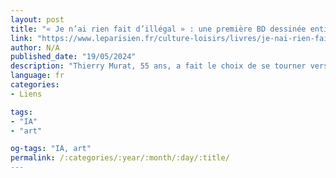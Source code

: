 ```yaml
---
layout: post
title: "« Je n’ai rien fait d’illégal » : une première BD dessinée entièrement par intelligence artificielle autoéditée"
link: "https://www.leparisien.fr/culture-loisirs/livres/je-nai-rien-fait-dillegal-une-premiere-bd-dessinee-entierement-par-intelligence-artificielle-autoeditee-03-10-2023-EJR7YQTAXNCKXPVDFQBVJJHVLE.php"
author: N/A
published_date: "19/05/2024"
description: "Thierry Murat, 55 ans, a fait le choix de se tourner vers un logiciel capable de générer des illustrations sur commande afin d’illustrer son dernier titre. Il l’a autoédité via une campagne de levée de fonds, après le refus de publication de son éditeur."
language: fr
categories:
- Liens

tags:
- "IA"
- "art"

og-tags: "IA, art"
permalink: /:categories/:year/:month/:day/:title/
---
```

